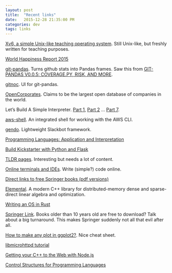 ```yaml
---
layout: post
title:  "Recent links"
date:   2015-12-28 21:35:00 PM
categories: dev
tags: links
---
```


[Xv6, a simple Unix-like teaching operating system](https://pdos.csail.mit.edu/6.828/2012/xv6.html). Still Unix-like, but freshly written for teaching purposes.

[World Happiness Report 2015](http://www.theglobeandmail.com/news/national/article24073928.ece/BINARY/World+Happiness+Report.pdf)

[git-pandas](https://github.com/wdm0006/git-pandas). Turns github stats into Pandas frames. Saw this from [GIT-PANDAS V0.0.5: COVERAGE.PY, RISK, AND MORE](http://www.willmcginnis.com/2015/12/25/git-pandas-v0-0-5-coverage-py-risk/).

[gitnoc](https://github.com/wdm0006/gitnoc). UI for git-pandas.

[OpenCorporates](https://opencorporates.com/). Claims to be the largest open database of companies in the world.

Let’s Build A Simple Interpreter. [Part 1](http://ruslanspivak.com/lsbasi-part1/), [Part 2](http://ruslanspivak.com/lsbasi-part2/) ... [Part 7](http://ruslanspivak.com/lsbasi-part7/).

[aws-shell](https://github.com/awslabs/aws-shell). An integrated shell for working with the AWS CLI.

[gendo](https://github.com/nficano/gendo). Lightweight Slackbot framework.

[Programming Languages: Application and Interpretation](http://cs.brown.edu/courses/cs173/2012/book/)

[Build Kickstarter with Python and Flask](http://www.codeupstart.com/project/build-kickstarter-with-python-and-flask)

[TLDR pages](http://tldr-pages.github.io/). Interesting but needs a lot of content.

[Online terminals and IDEs](http://www.tutorialspoint.com/codingground.htm). Write (simple?) code online.

[Direct links to free Springer books (pdf versions)](https://gist.github.com/bishboria/8326b17bbd652f34566a)

[Elemental](https://github.com/elemental/Elemental). A modern C++ library for distributed-memory dense and sparse-direct linear algebra and optimization.

[Writing an OS in Rust](http://os.phil-opp.com/)

[Springer Link](http://link.springer.com/). Books older than 10 years old are free to download? Talk about a big turnaround. This makes Springer suddenly not all that evil after all.

[How to make any plot in ggplot2?](http://r-statistics.co/ggplot2-Tutorial-With-R.html). Nice cheat sheet.

[libmicrohttpd tutorial](http://www.gnu.org/software/libmicrohttpd/tutorial.html)

[Getting your C++ to the Web with Node.js](http://blog.scottfrees.com/getting-your-c-to-the-web-with-node-js)

[Control Structures for Programming Languages](http://reports-archive.adm.cs.cmu.edu/anon/anon/usr/ftp/usr0/ftp/scan/CMU-CS-70-fisher.pdf)
